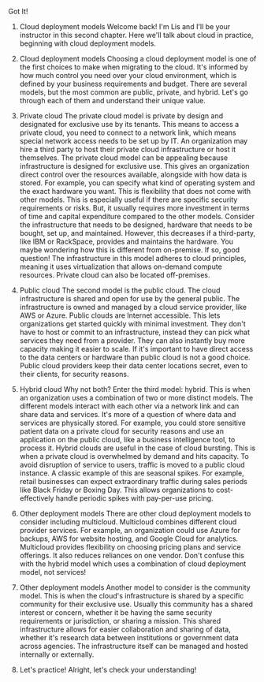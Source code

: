 
Got It!
1. Cloud deployment models
Welcome back! I'm Lis and I'll be your instructor in this second chapter. Here we'll talk about cloud in practice, beginning with cloud deployment models.

2. Cloud deployment models
Choosing a cloud deployment model is one of the first choices to make when migrating to the cloud. It's informed by how much control you need over your cloud environment, which is defined by your business requirements and budget. There are several models, but the most common are public, private, and hybrid. Let's go through each of them and understand their unique value.

3. Private cloud
The private cloud model is private by design and designated for exclusive use by its tenants. This means to access a private cloud, you need to connect to a network link, which means special network access needs to be set up by IT. An organization may hire a third party to host their private cloud infrastructure or host it themselves. The private cloud model can be appealing because infrastructure is designed for exclusive use. This gives an organization direct control over the resources available, alongside with how data is stored. For example, you can specify what kind of operating system and the exact hardware you want. This is flexibility that does not come with other models. This is especially useful if there are specific security requirements or risks. But, it usually requires more investment in terms of time and capital expenditure compared to the other models. Consider the infrastructure that needs to be designed, hardware that needs to be bought, set up, and maintained. However, this decreases if a third-party, like IBM or RackSpace, provides and maintains the hardware. You maybe wondering how this is different from on-premise. If so, good question! The infrastructure in this model adheres to cloud principles, meaning it uses virtualization that allows on-demand compute resources. Private cloud can also be located off-premises.

4. Public cloud
The second model is the public cloud. The cloud infrastructure is shared and open for use by the general public. The infrastructure is owned and managed by a cloud service provider, like AWS or Azure. Public clouds are Internet accessible. This lets organizations get started quickly with minimal investment. They don't have to host or commit to an infrastructure, instead they can pick what services they need from a provider. They can also instantly buy more capacity making it easier to scale. If it's important to have direct access to the data centers or hardware than public cloud is not a good choice. Public cloud providers keep their data center locations secret, even to their clients, for security reasons.

5. Hybrid cloud
Why not both? Enter the third model: hybrid. This is when an organization uses a combination of two or more distinct models. The different models interact with each other via a network link and can share data and services. It's more of a question of where data and services are physically stored. For example, you could store sensitive patient data on a private cloud for security reasons and use an application on the public cloud, like a business intelligence tool, to process it. Hybrid clouds are useful in the case of cloud bursting. This is when a private cloud is overwhelmed by demand and hits capacity. To avoid disruption of service to users, traffic is moved to a public cloud instance. A classic example of this are seasonal spikes. For example, retail businesses can expect extraordinary traffic during sales periods like Black Friday or Boxing Day. This allows organizations to cost-effectively handle periodic spikes with pay-per-use pricing.

6. Other deployment models
There are other cloud deployment models to consider including multicloud. Multicloud combines different cloud provider services. For example, an organization could use Azure for backups, AWS for website hosting, and Google Cloud for analytics. Multicloud provides flexibility on choosing pricing plans and service offerings. It also reduces reliances on one vendor. Don't confuse this with the hybrid model which uses a combination of cloud deployment model, not services!

7. Other deployment models
Another model to consider is the community model. This is when the cloud's infrastructure is shared by a specific community for their exclusive use. Usually this community has a shared interest or concern, whether it be having the same security requirements or jurisdiction, or sharing a mission. This shared infrastructure allows for easier collaboration and sharing of data, whether it's research data between institutions or government data across agencies. The infrastructure itself can be managed and hosted internally or externally.

8. Let's practice!
Alright, let's check your understanding!
